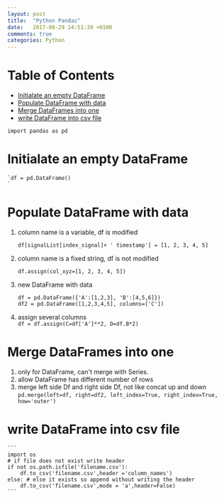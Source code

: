 ```yaml
---
layout: post
title:  "Python Pandas"
date:   2017-08-29 14:51:39 +0100
comments: true  
categories: Python
---
```





# Table of Contents

- [Initialate an empty DataFrame](#initialate-an-empty-dataframe)
- [Populate DataFrame with data](#populate-dataframe-with-data)
- [Merge DataFrames into one](#merge-dataframes-into-one)
- [write DataFrame into csv file](#write-dataframe-into-csv-file)







`import pandas as pd
`

# Initialate an empty DataFrame
    `df = pd.DataFrame()
    `

# Populate DataFrame with data
1. column name is a variable, df is modified

   `df[signalList[index_signal]+ ' timestamp'] = [1, 2, 3, 4, 5]
   `

2. column name is a fixed string, df is not modified

    `df.assign(col_xyz=[1, 2, 3, 4, 5])
    `

3. new DataFrame with data
    ```
    df = pd.DataFrame({'A':[1,2,3], 'B':[4,5,6]})  
    df2 = pd.DataFrame([1,2,3,4,5], columns=['C'])
    ```
4. assign several columns  
    `df = df.assign(C=df['A']**2, D=df.B*2)
    `


# Merge DataFrames into one
1. only for DataFrame, can't merge with Series.
2. allow DataFrame has different number of rows
3. merge left side Df and right side Df, not like concat up and down  
`pd.merge(left=df, right=df2, left_index=True, right_index=True, how='outer')
`


# write DataFrame into csv file
    ```
    import os
    # if file does not exist write header 
    if not os.path.isfile('filename.csv'):
        df.to_csv('filename.csv',header ='column_names')
    else: # else it exists so append without writing the header
        df.to_csv('filename.csv',mode = 'a',header=False)
    ```
